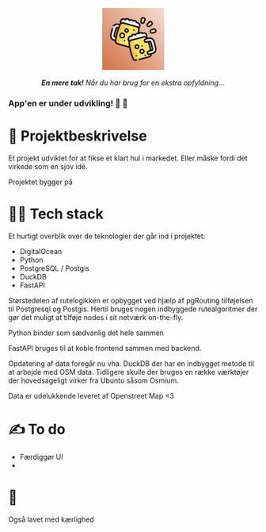 <p align="center">
  <a href="./">
    <picture>
      <source height="125" media="(prefers-color-scheme: dark)" srcset="">
      <img height="125" alt="Fiber" src="./assets/oel2.png">
    </picture>
  </a>
  <br>
</p>
<p align="center">
  <em><b>En mere tak!</b> Når du har brug for en ekstra opfyldning... </em>
</p>

### App'en er under udvikling! 🥳 🚀

# 🧐 Projektbeskrivelse
Et projekt udviklet for at fikse et klart hul i markedet. Eller måske fordi det virkede som en sjov idé.

Projektet bygger på 

# 👨‍💻 Tech stack
Et hurtigt overblik over de teknologier der går ind i projektet:

- DigitalOcean
- Python
- PostgreSQL / Postgis
- DuckDB
- FastAPI

Størstedelen af rutelogikken er opbygget ved hjælp af pgRouting tilføjelsen til Postgresql og Postgis. Hertil bruges nogen indbyggede rutealgoritmer der gør det muligt at tilføje nodes i sit netværk on-the-fly. 

Python binder som sædvanlig det hele sammen

FastAPI bruges til at koble frontend sammen med backend. 

Opdatering af data foregår nu vha. DuckDB der har en indbygget metode til at arbejde med OSM data. Tidligere skulle der bruges en række værktøjer der hovedsageligt virker fra Ubuntu såsom Osmium.

Data er udelukkende leveret af Openstreet Map <3

# ✍️ To do
* Færdiggør UI
*

# 💛
Også lavet med kærlighed